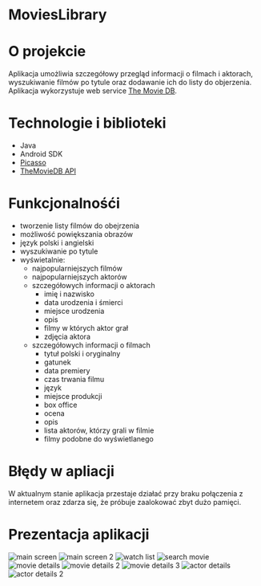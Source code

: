 # MoviesLibrary

# O projekcie
Aplikacja umożliwia szczegółowy przegląd informacji o filmach i aktorach, wyszukiwanie filmów po tytule oraz dodawanie ich do listy do objerzenia.
Aplikacja wykorzystuje web service [The Movie DB](https://www.themoviedb.org).

# Technologie i biblioteki
* Java
* Android SDK
* [Picasso](https://github.com/square/picasso)
* [TheMovieDB API](https://github.com/holgerbrandl/themoviedbapi)

# Funkcjonalnośći
* tworzenie listy filmów do obejrzenia
* możliwość powiększania obrazów
* język polski i angielski
* wyszukiwanie po tytule
* wyświetalnie:
  * najpopularniejszych filmów
  * najpopularniejszych aktorów
  * szczegółowych informacji o aktorach
    * imię i nazwisko
    * data urodzenia i śmierci
    * miejsce urodzenia
    * opis
    * filmy w których aktor grał
    * zdjęcia aktora
  * szczegółowych informacji o filmach
    * tytuł polski i oryginalny
    * gatunek
    * data premiery
    * czas trwania filmu
    * język
    * miejsce produkcji
    * box office
    * ocena
    * opis
    * lista aktorów, którzy grali w filmie
    * filmy podobne do wyświetlanego

# Błędy w apliacji
W aktualnym stanie aplikacja przestaje działać przy braku połączenia z internetem oraz zdarza się, że próbuje zaalokować zbyt dużo pamięci.

# Prezentacja aplikacji
![main screen](https://user-images.githubusercontent.com/29754301/27660910-9041d150-5c58-11e7-8d5b-c2d805112588.png) ![main screen 2](https://user-images.githubusercontent.com/29754301/27660913-90461274-5c58-11e7-941c-f2ddf67b6e5d.png) ![watch list](https://user-images.githubusercontent.com/29754301/27660912-9045f5c8-5c58-11e7-9ba6-af799b47ad9f.png) ![search movie](https://user-images.githubusercontent.com/29754301/27660914-90469744-5c58-11e7-999a-d16bfe982a42.png) ![movie details](https://user-images.githubusercontent.com/29754301/27660915-905afd9c-5c58-11e7-8843-7160f6cad7f2.png) ![movie details 2](https://user-images.githubusercontent.com/29754301/27660916-905af860-5c58-11e7-961d-1cd9e0e015e7.png) ![movie details 3](https://user-images.githubusercontent.com/29754301/27660911-904440ca-5c58-11e7-82af-74756737d4da.png) ![actor details](https://user-images.githubusercontent.com/29754301/27660909-9040dc64-5c58-11e7-92d5-c7624d6c0fdc.png) ![actor details 2](https://user-images.githubusercontent.com/29754301/27660917-9062649c-5c58-11e7-8ac0-fb8be3dcc766.png)
 
